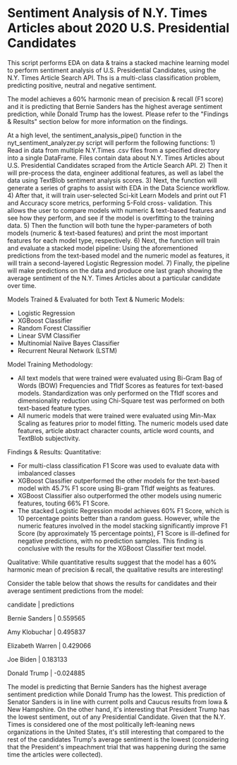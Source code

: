 # Sentiment Analysis of N.Y. Times Articles about 2020 U.S. Presidential Candidates

This script performs EDA on data & trains a stacked machine learning model to perform sentiment analysis of U.S. Presidential Candidates, 
using the N.Y. Times Article Search API. Ths is a multi-class classification problem, predicting positive, neutral and negative sentiment.

The model achieves a 60% harmonic mean of precision & recall (F1 score) and it is predicting that Bernie Sanders has the highest average sentiment prediction, while Donald Trump has the lowest. Please refer to the "Findings & Results" section below for more information on the findings.

At a high level, the sentiment_analysis_pipe() function in the nyt_sentiment_analyzer.py script will perform the following functions:
    1) Read in data from multiple N.Y.Times .csv files from a specified directory into a single DataFrame. Files contain data about N.Y.        Times Articles about U.S. Presidential Candidates scraped from the Article Search API. 
    2) Then it will pre-process the data, engineer additional features, as well as label the data using TextBlob sentiment analysis     scores.
    3) Next, the function will generate a series of graphs to assist with EDA in the Data Science workflow.
    4) After that, it will train user-selected Sci-kit Learn Models and print out F1 and Accuracy score metrics, performing 5-Fold cross-        validation. This allows the user to compare models with numeric & text-based features and see how they perform, and see if the model is overfitting to the training data.
    5) Then the function will both tune the hyper-parameters of both models (numeric & text-based features) and print the most important        features for each model type, respectively.
    6) Next, the function will train and evaluate a stacked model pipeline: 
        Using the aforementioned predictions from the text-based model and the numeric model as features, it will train a second-layered         Logistic Regression model.
    7) Finally, the pipeline will make predictions on the data and produce one last graph showing the average sentiment of the N.Y. Times        Articles about a particular candidate over time.

Models Trained & Evaluated for both Text & Numeric Models:
- Logistic Regression
- XGBoost Classifier
- Random Forest Classifier
- Linear SVM Classifier
- Multinomial Naiive Bayes Classifier
- Recurrent Neural Network (LSTM)

Model Training Methodology:
- All text models that were trained were evaluated using Bi-Gram Bag of Words (BOW) Frequencies and TfIdf Scores as features for text-based models. 
    Standardization was only performed on the TfIdf scores and dimensionality reduction using Chi-Square test was performed on both text-based feature types.
- All numeric models that were trained were evaluated using Min-Max Scaling as features prior to model fitting. 
    The numeric models used date features, article abstract character counts, article word counts, and TextBlob subjectivity. 

Findings & Results:
Quantitative:
- For multi-class classification F1 Score was used to evaluate data with imbalanced classes   
- XGBoost Classifier outperformed the other models for the text-based model with 45.7% F1 score using Bi-gram TfIdf weights as features.   
- XGBoost Classifier also outperformed the other models using numeric features, touting 66% F1 Score.       
- The stacked Logistic Regression model achieves 60% F1 Score, which is 10 percentage points better than a random guess. 
    However, while the numeric features involved in the model stacking significantly improve F1 Score (by approximately 15 percentage points), 
    F1 Score is ill-defined for negative predictions, with no prediction samples. 
    This finding is conclusive with the results for the XGBoost Classifier text model.
     
Qualitative:
While quantitative results suggest that the model has a 60% harmonic mean of precision & recall, the qualitative results are interesting!

Consider the table below that shows the results for candidates and their average sentiment predictions from the model:  

candidate         | predictions

Bernie Sanders    | 0.559565 

Amy Klobuchar     | 0.495837 

Elizabeth Warren  | 0.429066 

Joe Biden         | 0.183133 

Donald Trump      | -0.024885
 
The model is predicting that Bernie Sanders has the highest average sentiment prediction while Donald Trump has the lowest.
This prediction of Senator Sanders is in line with current polls and Caucus results from Iowa & New Hampshire. 
On the other hand, it's interesting that President Trump has the lowest sentiment, out of any Presidential Candidate.
Given that  the N.Y. Times is considered one of the most politically left-leaning news organizations in the United States, 
it's still interesting that compared to the rest of the candidates Trump's average sentiment is the lowest 
(considering that the President's impeachment trial that was happening during the same time the articles were collected).
